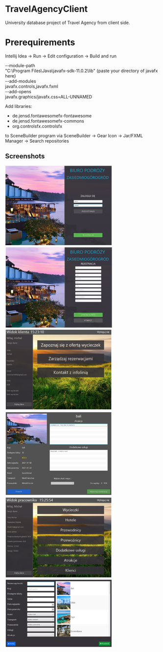 # TravelAgencyClient
University database project of Travel Agency from client side.


# Prerequirements

Intellij Idea -> Run -> Edit configuration -> Build and run

--module-path  <br />
"C:\Program Files\Java\javafx-sdk-11.0.2\lib" {paste your directory of javafx here}  <br />
--add-modules  <br />
javafx.controls,javafx.fxml  <br />
--add-opens  <br />
javafx.graphics/javafx.css=ALL-UNNAMED  <br />

Add libraries:
* de.jensd.fontawesomefx-fontawesome
* de.jensd.fontawesomefx-commons
* org.controlsfx.controlsfx 

to SceneBuilder program via SceneBuilder -> Gear Icon -> Jar/FXML Manager -> Search repositories

## Screenshots
<p align="left">
  <img src="./img/img01.png" width="350">
  <img src="./img/img02.png" width="350">
  <img src="./img/img03.png" width="350">
  <img src="./img/img04.png" width="350">
  <img src="./img/img05.png" width="350">
  <img src="./img/img06.png" width="350">
</p>
